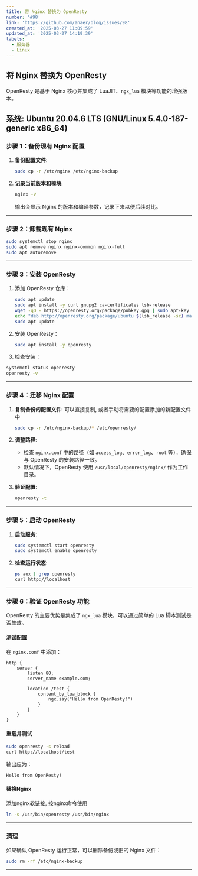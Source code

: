 ```yaml
---
title: 将 Nginx 替换为 OpenResty
number: '#98'
link: 'https://github.com/anaer/blog/issues/98'
created_at: '2025-03-27 11:09:59'
updated_at: '2025-03-27 14:19:39'
labels:
  - 服务器
  - Linux
---
```

## 将 Nginx 替换为 OpenResty
OpenResty 是基于 Nginx 核心并集成了 LuaJIT、`ngx_lua` 模块等功能的增强版本。

系统:  Ubuntu 20.04.6 LTS (GNU/Linux 5.4.0-187-generic x86_64)
---

### 步骤 1：备份现有 Nginx 配置
1. **备份配置文件**:
   ```bash
   sudo cp -r /etc/nginx /etc/nginx-backup
   ```

2. **记录当前版本和模块**:
   ```bash
   nginx -V
   ```
   输出会显示 Nginx 的版本和编译参数，记录下来以便后续对比。

---

### 步骤 2：卸载现有 Nginx

  ```bash
  sudo systemctl stop nginx
  sudo apt remove nginx nginx-common nginx-full
  sudo apt autoremove
  ```
---

### 步骤 3：安装 OpenResty

  1. 添加 OpenResty 仓库：
     ```bash
     sudo apt update
     sudo apt install -y curl gnupg2 ca-certificates lsb-release
     wget -qO - https://openresty.org/package/pubkey.gpg | sudo apt-key add -
     echo "deb http://openresty.org/package/ubuntu $(lsb_release -sc) main" | sudo tee /etc/apt/sources.list.d/openresty.list
     sudo apt update
     ```
  2. 安装 OpenResty：
     ```bash
     sudo apt install -y openresty
     ```

  3. 检查安装：
   ```bash
   systemctl status openresty
   openresty -v
   ```

---

### 步骤 4：迁移 Nginx 配置
1. **复制备份的配置文件**:
    可以直接复制, 或者手动将需要的配置添加的新配置文件中
     ```bash
     sudo cp -r /etc/nginx-backup/* /etc/openresty/
     ```

2. **调整路径**:
   - 检查 `nginx.conf` 中的路径（如 `access_log`、`error_log`、`root` 等），确保与 OpenResty 的安装路径一致。
   - 默认情况下，OpenResty 使用 `/usr/local/openresty/nginx/` 作为工作目录。

3. **验证配置**:
   ```bash
   openresty -t
   ```
---

### 步骤 5：启动 OpenResty
1. **启动服务**:
     ```bash
     sudo systemctl start openresty
     sudo systemctl enable openresty
     ```

2. **检查运行状态**:
   ```bash
   ps aux | grep openresty
   curl http://localhost
   ```

---

### 步骤 6：验证 OpenResty 功能
OpenResty 的主要优势是集成了 `ngx_lua` 模块，可以通过简单的 Lua 脚本测试是否生效。

#### 测试配置
在 `nginx.conf` 中添加：
```nginx
http {
    server {
        listen 80;
        server_name example.com;

        location /test {
            content_by_lua_block {
                ngx.say("Hello from OpenResty!")
            }
        }
    }
}
```

#### 重载并测试
```bash
sudo openresty -s reload
curl http://localhost/test
```
输出应为：
```
Hello from OpenResty!
```

#### 替换Nginx
添加nginx软链接, 按nginx命令使用

```bash
ln -s /usr/bin/openresty /usr/bin/nginx
```
---


### 清理
如果确认 OpenResty 运行正常，可以删除备份或旧的 Nginx 文件：
```bash
sudo rm -rf /etc/nginx-backup
```

---
